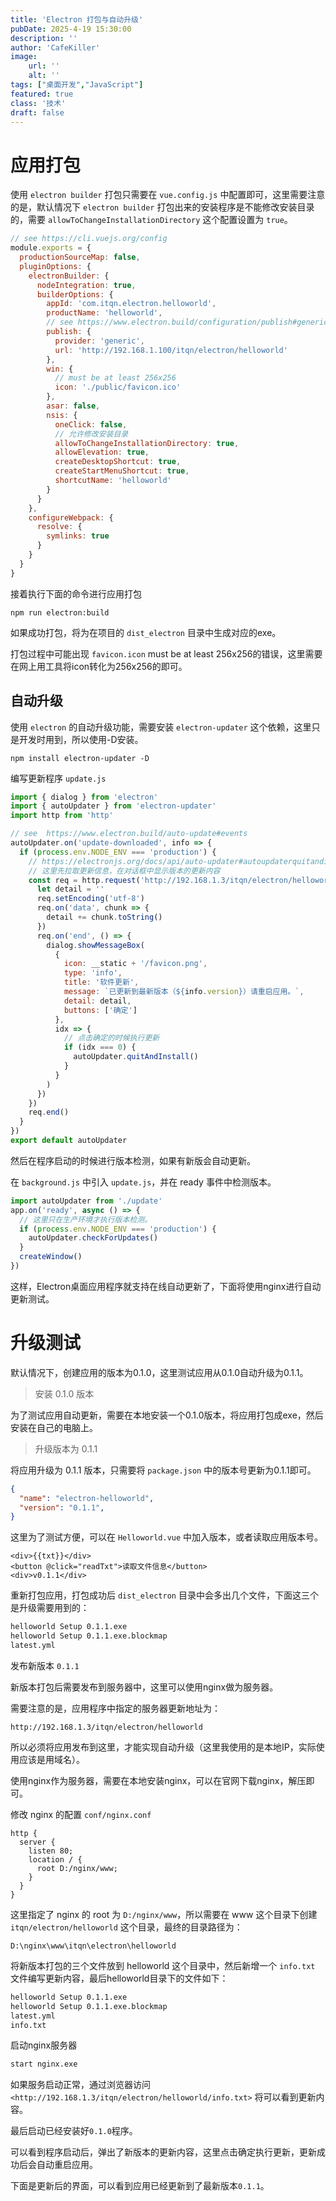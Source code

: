 ```yaml
---
title: 'Electron 打包与自动升级'
pubDate: 2025-4-19 15:30:00
description: ''
author: 'CafeKiller'
image:
    url: ''
    alt: ''
tags: ["桌面开发","JavaScript"]
featured: true
class: '技术'
draft: false
---
```


# 应用打包

使用 `electron builder` 打包只需要在 `vue.config.js` 中配置即可，这里需要注意的是，默认情况下 `electron builder` 打包出来的安装程序是不能修改安装目录的，需要 `allowToChangeInstallationDirectory` 这个配置设置为 `true`。

```javascript
// see https://cli.vuejs.org/config
module.exports = {
  productionSourceMap: false,
  pluginOptions: {
    electronBuilder: {
      nodeIntegration: true,
      builderOptions: {
        appId: 'com.itqn.electron.helloworld',
        productName: 'helloworld',
        // see https://www.electron.build/configuration/publish#genericserveroptions
        publish: {
          provider: 'generic',
          url: 'http://192.168.1.100/itqn/electron/helloworld'
        },
        win: {
          // must be at least 256x256
          icon: './public/favicon.ico'
        },   
        asar: false,
        nsis: {
          oneClick: false,
          // 允许修改安装目录
          allowToChangeInstallationDirectory: true, 
          allowElevation: true,
          createDesktopShortcut: true,
          createStartMenuShortcut: true,
          shortcutName: 'helloworld'
        }
      }
    },
    configureWebpack: {
      resolve: {
        symlinks: true
      }
    }
  }
}
```

接着执行下面的命令进行应用打包

```shell
npm run electron:build
```

如果成功打包，将为在项目的 `dist_electron` 目录中生成对应的exe。

打包过程中可能出现 `favicon.icon` must be at least 256x256的错误，这里需要在网上用工具将icon转化为256x256的即可。

## 自动升级

使用 `electron` 的自动升级功能，需要安装 `electron-updater` 这个依赖，这里只是开发时用到，所以使用-D安装。

```shell
npm install electron-updater -D
```

编写更新程序 `update.js`

```javascript
import { dialog } from 'electron'
import { autoUpdater } from 'electron-updater'
import http from 'http'

// see  https://www.electron.build/auto-update#events
autoUpdater.on('update-downloaded', info => {
  if (process.env.NODE_ENV === 'production') {
    // https://electronjs.org/docs/api/auto-updater#autoupdaterquitandinstall
    // 这里先拉取更新信息，在对话框中显示版本的更新内容
    const req = http.request('http://192.168.1.3/itqn/electron/helloworld/info.txt', req => {
      let detail = ''
      req.setEncoding('utf-8')
      req.on('data', chunk => {
        detail += chunk.toString()
      })
      req.on('end', () => {
        dialog.showMessageBox(
          {
            icon: __static + '/favicon.png',
            type: 'info',
            title: '软件更新',
            message: `已更新到最新版本（${info.version}）请重启应用。`,
            detail: detail,
            buttons: ['确定']
          },
          idx => {
            // 点击确定的时候执行更新
            if (idx === 0) {
              autoUpdater.quitAndInstall()
            }
          }
        )
      })
    })
    req.end()
  }
})
export default autoUpdater
```

然后在程序启动的时候进行版本检测，如果有新版会自动更新。

在 `background.js` 中引入 `update.js`，并在 ready 事件中检测版本。

```javascript
import autoUpdater from './update'
app.on('ready', async () => {
  // 这里只在生产环境才执行版本检测。
  if (process.env.NODE_ENV === 'production') {
    autoUpdater.checkForUpdates()
  }
  createWindow()
})
```

这样，Electron桌面应用程序就支持在线自动更新了，下面将使用nginx进行自动更新测试。

# 升级测试

默认情况下，创建应用的版本为0.1.0，这里测试应用从0.1.0自动升级为0.1.1。

> 安装 0.1.0 版本

为了测试应用自动更新，需要在本地安装一个0.1.0版本，将应用打包成exe，然后安装在自己的电脑上。

> 升级版本为 0.1.1

将应用升级为 0.1.1 版本，只需要将 `package.json` 中的版本号更新为0.1.1即可。

```json
{
  "name": "electron-helloworld",
  "version": "0.1.1",
}
```

这里为了测试方便，可以在 `Helloworld.vue` 中加入版本，或者读取应用版本号。

```vue
<div>{{txt}}</div>
<button @click="readTxt">读取文件信息</button>
<div>v0.1.1</div>
```

重新打包应用，打包成功后 `dist_electron` 目录中会多出几个文件，下面这三个是升级需要用到的：

```sh
helloworld Setup 0.1.1.exe
helloworld Setup 0.1.1.exe.blockmap
latest.yml
```

发布新版本 `0.1.1`

新版本打包后需要发布到服务器中，这里可以使用nginx做为服务器。

需要注意的是，应用程序中指定的服务器更新地址为：

`http://192.168.1.3/itqn/electron/helloworld`

所以必须将应用发布到这里，才能实现自动升级（这里我使用的是本地IP，实际使用应该是用域名）。

使用nginx作为服务器，需要在本地安装nginx，可以在官网下载nginx，解压即可。

修改 nginx 的配置 `conf/nginx.conf`

```
http {
  server {
    listen 80;
    location / {
      root D:/nginx/www;
    }
  }
}
```

这里指定了 nginx 的 root 为 `D:/nginx/www`，所以需要在 www 这个目录下创建 `itqn/electron/helloworld` 这个目录，最终的目录路径为：

`D:\nginx\www\itqn\electron\helloworld`

将新版本打包的三个文件放到 helloworld 这个目录中，然后新增一个 `info.txt` 文件编写更新内容，最后helloworld目录下的文件如下：

```sh
helloworld Setup 0.1.1.exe
helloworld Setup 0.1.1.exe.blockmap
latest.yml
info.txt

```

启动nginx服务器

```sh
start nginx.exe
```

如果服务启动正常，通过浏览器访问 `<http://192.168.1.3/itqn/electron/helloworld/info.txt>` 将可以看到更新内容。

最后启动已经安装好`0.1.0`程序。

可以看到程序启动后，弹出了新版本的更新内容，这里点击确定执行更新，更新成功后会自动重启应用。

下面是更新后的界面，可以看到应用已经更新到了最新版本`0.1.1`。
